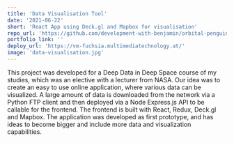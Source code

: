 ```yaml
---
title: 'Data Visualisation Tool'
date: '2021-06-22'
short: 'React App using Deck.gl and Mapbox for visualisation'
repo_url: 'https://github.com/development-with-benjamin/orbital-penguin'
portfolio_link: ''
deploy_url: 'https://vm-fuchsia.multimediatechnology.at/'
image: 'data-visualisation.jpg'
---
```


This project was developed for a Deep Data in Deep Space course of my studies,
which was an elective with a lecturer from NASA. Our idea was to create an easy to
use online application, where various data can be visualized. A large amount of data
is downloaded from the network via a Python FTP client and then deployed via a
Node Express.js API to be callable for the frontend. The frontend is built with React,
Redux, Deck.gl and Mapbox. The application was developed as first prototype, and
has ideas to become bigger and include more data and visualization capabilities.

